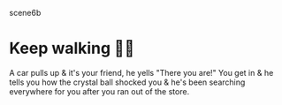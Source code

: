 scene6b <h1>Keep walking :walking_man:</h1>

<p>A car pulls up & it's your friend, he yells "There you are!" You get in & he tells you how the crystal ball shocked you & he's been searching everywhere for you after you ran out of the store.</p></p>